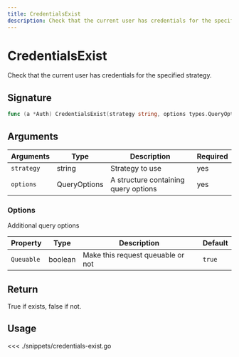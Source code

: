 ```yaml
---
title: CredentialsExist
description: Check that the current user has credentials for the specified strategy
---
```


# CredentialsExist

Check that the current user has credentials for the specified strategy.

## Signature

```go
func (a *Auth) CredentialsExist(strategy string, options types.QueryOptions) (bool, error)
```

## Arguments

| Arguments  | Type         | Description                          | Required |
| ---------- | ------------ | ------------------------------------ | -------- |
| `strategy` | string       | Strategy to use                      | yes      |
| `options`  | QueryOptions | A structure containing query options | yes      |

### **Options**

Additional query options

| Property   | Type    | Description                       | Default |
| ---------- | ------- | --------------------------------- | ------- |
| `Queuable` | boolean | Make this request queuable or not | `true`  |

## Return

True if exists, false if not.

## Usage

<<< ./snippets/credentials-exist.go
